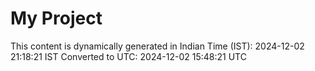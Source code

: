 # My Project

This content is dynamically generated in Indian Time (IST): 2024-12-02 21:18:21 IST
Converted to UTC: 2024-12-02 15:48:21 UTC

